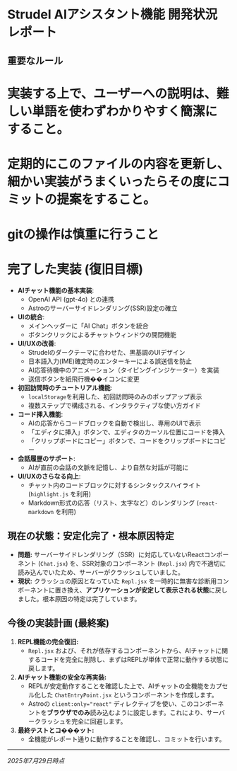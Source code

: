 # Strudel AIアシスタント機能 開発状況レポート

## 重要なルール

# 実装する上で、ユーザーへの説明は、難しい単語を使わずわかりやすく簡潔にすること。
# 定期的にこのファイルの内容を更新し、細かい実装がうまくいったらその度にコミットの提案をすること。
# gitの操作は慎重に行うこと

# 完了した実装 (復旧目標)

- **AIチャット機能の基本実装**:
  - OpenAI API (gpt-4o) との連携
  - Astroのサーバーサイドレンダリング(SSR)設定の確立
- **UIの統合**:
  - メインヘッダーに「AI Chat」ボタンを統合
  - ボタンクリックによるチャットウィンドウの開閉機能
- **UI/UXの改善**:
  - Strudelのダークテーマに合わせた、黒基調のUIデザイン
  - 日本語入力(IME)確定時のエンターキーによる誤送信を防止
  - AI応答待機中のアニメーション（タイピングインジケーター）を実装
  - 送信ボタンを紙飛行機��イコンに変更
- **初回訪問時のチュートリアル機能**:
  - `localStorage`を利用した、初回訪問時のみのポップアップ表示
  - 複数ステップで構成される、インタラクティブな使い方ガイド
- **コード挿入機能**:
  - AIの応答からコードブロックを自動で検出し、専用のUIで表示
  - 「エディタに挿入」ボタンで、エディタのカーソル位置にコードを挿入
  - 「クリップボードにコピー」ボタンで、コードをクリップボードにコピー
- **会話履歴のサポート**:
  - AIが直前の会話の文脈を記憶し、より自然な対話が可能に
- **UI/UXのさらなる向上**:
  - チャット内のコードブロックに対するシンタックスハイライト (`highlight.js` を利用)
  - Markdown形式の応答（リスト、太字など）のレンダリング (`react-markdown` を利用)

## 現在の状態：安定化完了・根本原因特定

- **問題:** サーバーサイドレンダリング（SSR）に対応していないReactコンポーネント (`Chat.jsx`) を、SSR対象のコンポーネント (`Repl.jsx`) 内で不適切に読み込んでいたため、サーバーがクラッシュしていました。
- **現状:** クラッシュの原因となっていた `Repl.jsx` を一時的に無害な診断用コンポーネントに置き換え、**アプリケーションが安定して表示される状態**に戻しました。根本原因の特定は完了しています。

## 今後の実装計画 (最終案)

1.  **REPL機能の完全復旧:**
    - `Repl.jsx` および、それが依存するコンポーネントから、AIチャットに関するコードを完全に削除し、まずはREPLが単体で正常に動作する状態に戻します。
2.  **AIチャット機能の安全な再実装:**
    - REPLが安定動作することを確認した上で、AIチャットの全機能をカプセル化した `ChatEntryPoint.jsx` というコンポーネントを作成します。
    - Astroの `client:only="react"` ディレクティブを使い、このコンポーネントを**ブラウザでのみ**読み込むように設定します。これにより、サーバークラッシュを完全に回避します。
3.  **最終テストとコ���ット:**
    - 全機能がレポート通りに動作することを確認し、コミットを行います。

---
*2025年7月29日時点*
